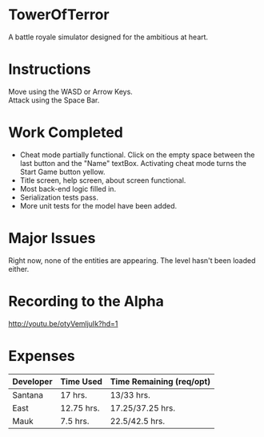# TowerOfTerror
A battle royale simulator designed for the ambitious at heart.

# Instructions
Move using the WASD or Arrow Keys.  
Attack using the Space Bar.

# Work Completed
* Cheat mode partially functional. Click on the empty space between the last button and the "Name" textBox. Activating cheat mode turns the Start Game button yellow.
* Title screen, help screen, about screen functional.
* Most back-end logic filled in.
* Serialization tests pass.
* More unit tests for the model have been added.

# Major Issues
Right now, none of the entities are appearing. The level hasn't been loaded either.

# Recording to the Alpha
http://youtu.be/otyVemljuIk?hd=1

# Expenses

| Developer | Time Used | Time Remaining (req/opt) |
|-----------|-----------|----------------|
| Santana | 17 hrs. | 13/33 hrs. |
| East | 12.75 hrs. | 17.25/37.25 hrs. |
| Mauk | 7.5 hrs. | 22.5/42.5 hrs. |
